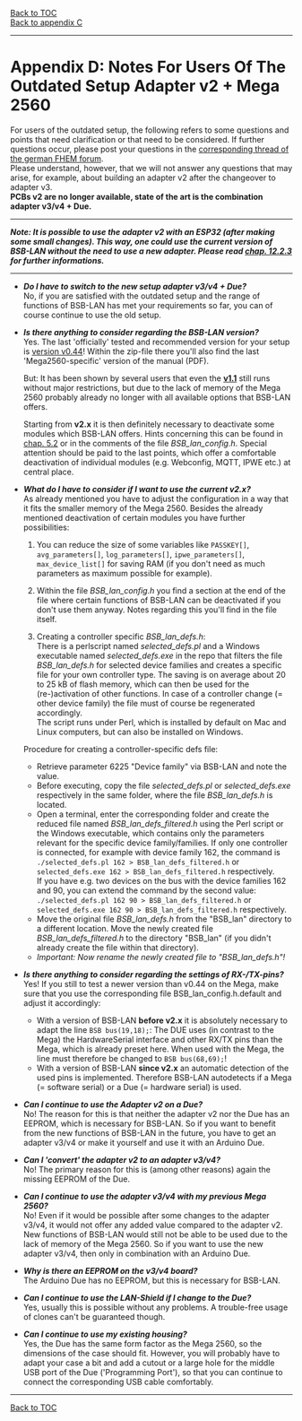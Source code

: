 [Back to TOC](toc.md)  
[Back to appendix C](appendix_c.md)    
    
---  
   
# Appendix D: Notes For Users Of The Outdated Setup Adapter v2 + Mega 2560

For users of the outdated setup, the following refers to some questions and points that need clarification or that need to 
be considered. If further questions occur, please post your questions in the [corresponding thread of the german FHEM forum](https://forum.fhem.de/index.php/topic,29762.0.html).  
Please understand, however, that we will not answer any questions that may arise, for example, about building an adapter v2 after the changeover to adapter v3.  
**PCBs v2 are no longer available, state of the art is the combination adapter v3/v4 + Due.**  
  
---  
  
***Note: It is possible to use the adapter v2 with an ESP32 (after making some small changes). This way, one could use the current version of BSB-LAN without the need to use a new adapter. Please read [chap. 12.2.3](chap12.md#1223-esp32-with-due-compatible-bsb-lan-adapter-v2) for further informations.*** 
  
---  
  
- ***Do I have to switch to the new setup adapter v3/v4 + Due?***  
    No, if you are satisfied with the outdated setup and the range of functions of BSB-LAN has met your requirements so far, 
you can of course continue to use the old setup.  
  
- ***Is there anything to consider regarding the BSB-LAN version?***  
    Yes. The last 'officially' tested and recommended version for your setup is [version v0.44](https://github.com/fredlcore/bsb_lan/releases/tag/v0.44)! Within the zip-file there you'll also find the last 'Mega2560-specific' version of the manual (PDF).    
  
    But: It has been shown by several users that even the **[v1.1](https://github.com/fredlcore/bsb_lan/releases/tag/v1.1)** still runs without major restrictions, but due to the lack of memory of the Mega 2560 probably already no longer with all available options that BSB-LAN offers.  
  
    Starting from **v2.x** it is then definitely necessary to deactivate some modules which BSB-LAN offers. Hints concerning this can be found in [chap. 5.2](chap05.md#52-configuration-by-adjusting-the-settings-within-bsb_lan_configh) or in the comments of the file *BSB_lan_config.h*. Special attention should be paid to the last points, which offer a comfortable deactivation of individual modules (e.g. Webconfig, MQTT, IPWE etc.) at central place.  
  
- ***What do I have to consider if I want to use the current v2.x?***  
    As already mentioned you have to adjust the configuration in a way that it fits the smaller memory of the Mega 2560. Besides the already mentioned deactivation of certain modules you have further possibilities:  
  
    1) You can reduce the size of some variables like `PASSKEY[]`, `avg_parameters[]`, `log_parameters[]`, `ipwe_parameters[]`, `max_device_list[]` for saving RAM (if you don't need as much parameters as maximum possible for example).    
  
    2) Within the file *BSB_lan_config.h* you find a section at the end of the file where certain functions of BSB-LAN can be deactivated if you don't use them anyway. Notes regarding this you'll find in the file itself.  
  
    3) Creating a controller specific *BSB_lan_defs.h*:  
    There is a perlscript named *selected_defs.pl* and a Windows executable named *selected_defs.exe* in the repo that filters the file *BSB_lan_defs.h* for selected device families and creates a specific file for your own controller type. The saving is on average about 20 to 25 kB of flash memory, which can then be used for the (re-)activation of other functions. In case of a controller change (= other device family) the file must of course be regenerated accordingly.  
    The script runs under Perl, which is installed by default on Mac and Linux computers, but can also be installed on Windows.  

    Procedure for creating a controller-specific defs file:  
    - Retrieve parameter 6225 "Device family" via BSB-LAN and note the value.  
    - Before executing, copy the file *selected_defs.pl* or *selected_defs.exe* respectively in the same folder, where the file *BSB_lan_defs.h* is located.   
    - Open a terminal, enter the corresponding folder and create the reduced file named *BSB_lan_defs_filtered.h* using the Perl script or the Windows executable, which contains only the parameters relevant for the specific device family/families. If only one controller is connected, for example with device family 162, the command is  
    `./selected_defs.pl 162 > BSB_lan_defs_filtered.h` or  
    `selected_defs.exe 162 > BSB_lan_defs_filtered.h` respectively.  
    If you have e.g. two devices on the bus with the device families 162 and 90, you can extend the command by the second value:  
    `./selected_defs.pl 162 90 > BSB_lan_defs_filtered.h` or  
    `selected_defs.exe 162 90 > BSB_lan_defs_filtered.h` respectively.    
    - Move the original file *BSB_lan_defs.h* from the "BSB_lan" directory to a different location. Move the newly created file *BSB_lan_defs_filtered.h* to the directory "BSB_lan" (if you didn't already create the file within that directory).  
    - *Important: Now rename the newly created file to "BSB_lan_defs.h"!*  
  
- ***Is there anything to consider regarding the settings of RX-/TX-pins?***  
    Yes! If you still to test a newer version than v0.44 on the Mega, make sure that you use the corresponding file BSB_lan_config.h.default and adjust it accordingly:    
    - With a version of BSB-LAN **before v2.x** it is absolutely necessary to adapt the line `BSB bus(19,18);`: The DUE uses (in contrast to the Mega) the HardwareSerial interface and other RX/TX pins than the Mega, which is already preset here. When used with the Mega, the line must therefore be changed to `BSB bus(68,69);`!  
    - With a version of BSB-LAN **since v2.x** an automatic detection of the used pins is implemented. Therefore BSB-LAN autodetects if a Mega (= software serial) or a Due (= hardware serial) is used.    
  
- ***Can I continue to use the Adapter v2 on a Due?***  
No! The reason for this is that neither the adapter v2 nor the Due has an EEPROM, which is necessary for BSB-LAN.
So if you want to benefit from the new functions of BSB-LAN in the future, you have to get an adapter v3/v4 or make it yourself 
and use it with an Arduino Due.  
  
- ***Can I 'convert' the adapter v2 to an adapter v3/v4?***  
No! The primary reason for this is (among other reasons) again the missing EEPROM of the Due.  
  
- ***Can I continue to use the adapter v3/v4 with my previous Mega 2560?***  
No! Even if it would be possible after some changes to the adapter v3/v4, it would not offer any added value compared to the 
adapter v2. New functions of BSB-LAN would still not be able to be used due to the lack of memory of the Mega 2560. 
So if you want to use the new adapter v3/v4, then only in combination with an Arduino Due.  
  
- ***Why is there an EEPROM on the v3/v4 board?***  
The Arduino Due has no EEPROM, but this is necessary for BSB-LAN.  
  
- ***Can I continue to use the LAN-Shield if I change to the Due?***  
Yes, usually this is possible without any problems. A trouble-free usage of clones can't be guaranteed though.  
  
- ***Can I continue to use my existing housing?***  
Yes, the Due has the same form factor as the Mega 2560, so the dimensions of the case should fit. However, you will probably 
have to adapt your case a bit and add a cutout or a large hole for the middle USB port of the Due ('Programming Port'), 
so that you can continue to connect the corresponding USB cable comfortably.  
  
---  
  
[Back to TOC](toc.md)  
  

  
